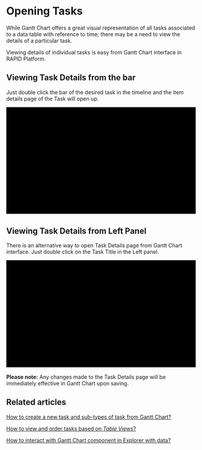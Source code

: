 # Opening Tasks

While Gantt Chart offers a great visual representation of all tasks associated to a data table with reference to time; there may be a need to view the details of a particular task.

Viewing details of individual tasks is easy from Gantt Chart interface in RAPID Platform.

## Viewing Task Details from the bar

Just double click the bar of the desired task in the timeline and the item details page of the Task will open up.

![Details from bar](6UPg4ZO5BeboJRsZ-details-from-bar-480p-230914.gif)

## Viewing Task Details from Left Panel

There is an alternative way to open Task Details page from Gantt Chart interface. Just double click on the Task Title in the Left panel.

![Details from left panel](lBcvSNgJuBEVC19v-details-from-left-panel-480p-230914.gif)

**Please note:** Any changes made to the Task Details page will be immediately effective in Gantt Chart upon saving.

## Related articles

[How to create a new task and sub-types of task from Gantt Chart?](</docs/Rapid/3-User Manual/2-Explorer/3-Page Components/Gantt Component/creating-tasks/creating-tasks.md> "How to create a new task and sub-types of task from Gantt Chart?")

[How to view and order tasks based on *Table Views*?](</docs/Rapid/3-User Manual/2-Explorer/3-Page Components/Gantt Component/filtering-and-sorting/filtering-and-sorting.md> "How to view and order tasks based on Table views in a Gantt Chart?")

[How to interact with Gantt Chart component in Explorer with data?](</docs/Rapid/3-User Manual/2-Explorer/3-Page Components/Gantt Component/1-how-to-interact-with-a-gantt-chart-in-explorer/1-how-to-interact-with-a-gantt-chart-in-explorer.md> "How to interact with a Gantt Chart?")
